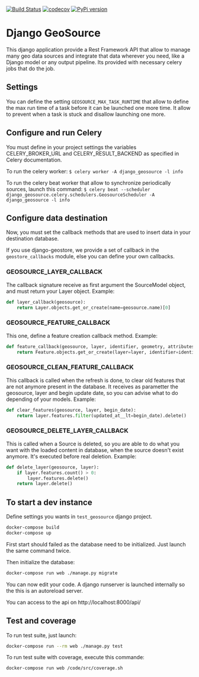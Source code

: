 [![Build Status](https://travis-ci.org/Terralego/django-geosource.svg?branch=master)](https://travis-ci.org/Terralego/django-geosource)
[![codecov](https://codecov.io/gh/Terralego/django-geosource/branch/master/graph/badge.svg)](https://codecov.io/gh/Terralego/django-geosource)
[![PyPi version](https://pypip.in/v/django-geosource/badge.png)](https://pypi.org/project/django-geosource/)

# Django GeoSource

This django application provide a Rest Framework API that allow to manage many geo data
sources and integrate that data wherever you need, like a Django model or any output
pipeline. Its provided with necessary celery jobs that do the job.

## Settings

You can define the setting `GEOSOURCE_MAX_TASK_RUNTIME` that allow to define the max run time of a task before it can be launched one more
time. It allow to prevent when a task is stuck and disallow launching one more.

## Configure and run Celery

You must define in your project settings the variables CELERY_BROKER_URL and CELERY_RESULT_BACKEND as specified in Celery documentation.

To run the celery worker:
`$ celery worker -A django_geosource -l info`

To run the celery beat worker that allow to synchronize periodically sources, launch this command:
`$ celery beat --scheduler django_geosource.celery.schedulers.GeosourceScheduler -A django_geosource -l info`

## Configure data destination
Now, you must set the callback methods that are used to insert data in your destination database.

If you use django-geostore, we provide a set of callback in the `geostore_callbacks` module, else you can define your
own callbacks.

### GEOSOURCE_LAYER_CALLBACK
The callback signature receive as first argument the SourceModel object, and must return your Layer object.
Example:
```python
def layer_callback(geosource):
    return Layer.objects.get_or_create(name=geosource.name)[0]
```

### GEOSOURCE_FEATURE_CALLBACK
This one, define a feature creation callback method.
Example:
```python
def feature_callback(geosource, layer, identifier, geometry, attributes):
    return Feature.objects.get_or_create(layer=layer, identifier=identifier, geom=geometry, properties=attributes)[0]
```

### GEOSOURCE_CLEAN_FEATURE_CALLBACK
This callback is called when the refresh is done, to clear old features that are not anymore present in the database.
It receives as parametter the geosource, layer and begin update date, so you can advise what to do depending of your
models.
Example:
```python
def clear_features(geosource, layer, begin_date):
    return layer.features.filter(updated_at__lt=begin_date).delete()
```

### GEOSOURCE_DELETE_LAYER_CALLBACK
This is called when a Source is deleted, so you are able to do what you want with the loaded content in database, when
the source doesn't exist anymore. It's executed before real deletion.
Example:
```python
def delete_layer(geosource, layer):
    if layer.features.count() > 0:
        layer.features.delete()
    return layer.delete()
```


## To start a dev instance

Define settings you wants in `test_geosource` django project.

```sh
docker-compose build
docker-compose up
```

First start should failed as the database need to be initialized. Just launch the same command twice.

Then initialize the database:

```sh
docker-compose run web ./manage.py migrate
```

You can now edit your code. A django runserver is launched internally so the
this is an autoreload server.

You can access to the api on http://localhost:8000/api/


## Test and coverage

To run test suite, just launch:

```sh
docker-compose run --rm web ./manage.py test
```

To run test suite with coverage, execute this commande:

```sh
docker-compose run web /code/src/coverage.sh
```

